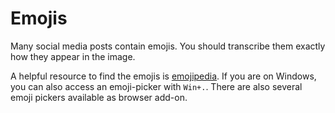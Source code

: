 # Emojis

Many social media posts contain emojis.
You should transcribe them exactly how they appear in the image.

A helpful resource to find the emojis is [emojipedia](https://emojipedia.org/).
If you are on Windows, you can also access an emoji-picker with `Win+.`.
There are also several emoji pickers available as browser add-on.
